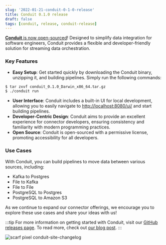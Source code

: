 ```yaml
---
slug: '2022-01-21-conduit-0-1-0-release'
title: Conduit 0.1.0 release
draft: false
tags: [conduit, release, conduit-release]
---
```


[**Conduit** is now open-sourced](https://github.com/ConduitIO/conduit/releases/tag/v0.1.0)! Designed to simplify data integration for software engineers, Conduit provides a flexible and developer-friendly solution for streaming data orchestration.

<!--truncate-->

### Key Features

- **Easy Setup**: Get started quickly by downloading the Conduit binary, unzipping it, and building pipelines. Simply run the following commands:

```bash
$ tar zxvf conduit_0.1.0_Darwin_x86_64.tar.gz
$ ./conduit run
```

- **User Interface**: Conduit includes a built-in UI for local development, allowing you to easily navigate to [http://localhost:8080/ui/](http://localhost:8080/ui/) and start building pipelines.
- **Developer-Centric Design**: Conduit aims to provide an excellent experience for connector developers, ensuring consistency and familiarity with modern programming practices.
- **Open Source**: Conduit is open-sourced with a permissive license, promoting accessibility for all developers.

### Use Cases

With Conduit, you can build pipelines to move data between various sources, including:
- Kafka to Postgres
- File to Kafka
- File to File
- PostgreSQL to Postgres
- PostgreSQL to Amazon S3

As we continue to expand our connector offerings, we encourage you to explore these use cases and share your ideas with us!

:::tip
For more information on getting started with Conduit, visit our [GitHub releases page](https://github.com/meroxa/conduit/releases). To read more, check out [our blog post](https://meroxa.com/blog/conduit-streaming-data-integration-for-developers/).
:::

![scarf pixel conduit-site-changelog](https://static.scarf.sh/a.png?x-pxid=b43cda70-9a98-4938-8857-471cc05e99c5)